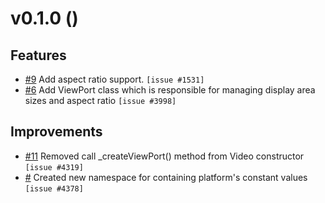 # v0.1.0 ()

## Features

* [#9](https://bitbucket.org/interfaced/zombiebox-platform-tvip/pull-requests/9)
Add aspect ratio support. `[issue #1531]`
* [#6](https://bitbucket.org/interfaced/zombiebox-platform-tvip/pull-requests/6)
Add ViewPort class which is responsible for managing display area sizes and aspect ratio `[issue #3998]`

## Improvements

* [#11](https://bitbucket.org/interfaced/zombiebox-platform-tvip/pull-requests/11)
Removed call _createViewPort() method from Video constructor `[issue #4319]`
* [#](https://bitbucket.org/interfaced/zombiebox-platform-tvip/pull-requests/)
Created new namespace for containing platform's constant values `[issue #4378]`